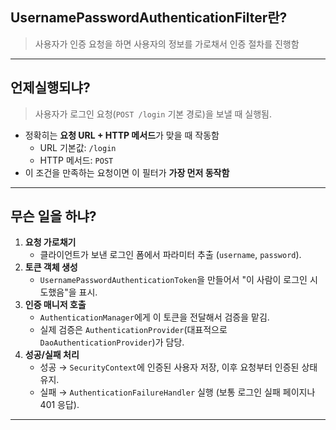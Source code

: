 ## UsernamePasswordAuthenticationFilter란?

> 사용자가 인증 요청을 하면 사용자의 정보를 가로채서 인증 절차를 진행함

---

## 언제실행되냐?

> 사용자가 로그인 요청(`POST /login` 기본 경로)을 보낼 때 실행됨.

- 정확히는 **요청 URL + HTTP 메서드**가 맞을 때 작동함
    - URL 기본값: `/login`
    - HTTP 메서드: `POST`
- 이 조건을 만족하는 요청이면 이 필터가 **가장 먼저 동작함**

---

## 무슨 일을 하냐?

1. **요청 가로채기**
    - 클라이언트가 보낸 로그인 폼에서 파라미터 추출 (`username`, `password`).
2. **토큰 객체 생성**
    - `UsernamePasswordAuthenticationToken`을 만들어서 "이 사람이 로그인 시도했음"을 표시.
3. **인증 매니저 호출**
    - `AuthenticationManager`에게 이 토큰을 전달해서 검증을 맡김.
    - 실제 검증은 `AuthenticationProvider`(대표적으로 `DaoAuthenticationProvider`)가 담당.
4. **성공/실패 처리**
    - 성공 → `SecurityContext`에 인증된 사용자 저장, 이후 요청부터 인증된 상태 유지.
    - 실패 → `AuthenticationFailureHandler` 실행 (보통 로그인 실패 페이지나 401 응답).

---